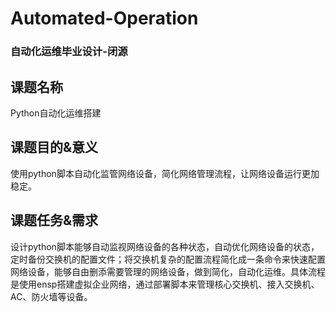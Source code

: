 # Automated-Operation
### 自动化运维毕业设计-闭源
## 课题名称
Python自动化运维搭建  
## 课题目的&意义
使用python脚本自动化监管网络设备，简化网络管理流程，让网络设备运行更加稳定。  
## 课题任务&需求
设计python脚本能够自动监视网络设备的各种状态，自动优化网络设备的状态，定时备份交换机的配置文件；将交换机复杂的配置流程简化成一条命令来快速配置网络设备，能够自由删添需要管理的网络设备，做到简化，自动化运维。具体流程是使用ensp搭建虚拟企业网络，通过部署脚本来管理核心交换机、接入交换机、AC、防火墙等设备。  